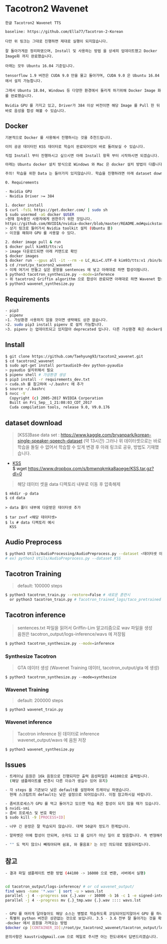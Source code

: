 # Tacotron2 Wavenet

```
한글 Tacotron2 Wavenet TTS

baseline: https://github.com/Ella77/Tacotron-2-Korean

다만 위 링크는 그대로 진행하면 제대로 실행이 되지않습니다.

잘 돌아가게끔 정리하였으며, Install 및 사용하는 방법 을 상세히 업데이트했고 Docker Image화 까지 완료했습니다.

아래는 모두 Ubuntu 16.04 기준입니다.

tensorflow 1.9 버전은 CUDA 9.0 만을 물고 돌아가며, CUDA 9.0 은 Ubuntu 16.04 에서 설치 가능합니다.

그래서 Ubuntu 18.04, Windows 등 다양한 환경에서 돌리게 하기위해 Docker Image 화를 완료했습니다.

Nvidia GPU 를 가지고 있고, Driver가 384 이상 버전이면 해당 Image 를 Pull 한 뒤 바로 음성을 합성 해볼 수 있습니다. 
```

## Docker

```sh
기본적으로 Docker 를 사용해서 진행하시는 것을 추천드립니다. 

이미 공공 데이터인 KSS 데이터로 학습이 완료되어있어 바로 돌려보실 수 있습니다.

직접 Install 부터 진행하시고 싶으시면 아래 Install 항목 부터 시작하시면 되겠습니다.

아래는 Ubuntu docker 설치 방식으로 Windows 와 Mac 은 docker 설치 방법이 다릅니다.

주의! 학습을 위한 Data 는 들어가지 있지않습니다. 학습을 진행하려면 아래 dataset download 항목을 한 뒤, 진행해주세요.

0. Requirements

- Nvidia GPU 
- Nvidia Driver >= 384  

1. docker install
$ curl -fsSL https://get.docker.com/ | sudo sh
$ sudo usermod -aG docker $USER  
>현재 접속중인 사용자에게 권한주기 위한 것입니다.
https://github.com/NVIDIA/nvidia-docker/blob/master/README.md#quickstart
> 상기 링크로 들어가서 Nvidia toolkit 설치 (Ubuntu 용)
> 이것을 해줘야 GPU 를 사용할 수 있다.

2. doker image pull & run
$ docker pull kim93/tts:v1
> image 다운로드되면 아래 커맨드로 확인
$ docker images 
$ docker run --gpus all -it --rm -e LC_ALL=C.UTF-8 kim93/tts:v1 /bin/bash
$ cd /root/pv_tacoron2_wavenet 
> 이제 여기서 만들고 싶은 문장을 sentences 에 넣고 아래대로 하면 합성이됩니다.
$ python3 tacotron_synthesize.py --mode=inference
> 위 tacotron2 Griffin algorithm 으로 합성이 완료되면 아래대로 하면 Wavenet 합성이됩니다.
$ python3 wavenet_synthesize.py

```


## Requirements

```sh
- pip3
- pipenv 
>1. 가상환경 사용하지 않을 것이면 생략해도 상관 없습니다.
>2. sudo pip3 install pipenv 로 설치 가능합니다. 
>3. pipenv 는 업데이트되고 있지않아 deprecated 입니다. 다른 가상환경 혹은 docker를 이용하시기를 추천합니다.
```

## Install

```sh
$ git clone https://github.com/Taehyung93/tacoton2_wavenet.git
$ cd tacotron2_wavenet
$ sudo apt-get install portaudio19-dev python-pyaudio
> pyaudio 설치위해서 필요
$ pipenv shell # 가상환경 생성
$ pip3 install -r requirements_dev.txt
> cuda.sh 를 참고하여 ~/.bashrc 에 추가
$ source ~/.bashrc
$ nvcc -V
  Copyright (c) 2005-2017 NVIDIA Corporation
  Built on Fri_Sep__1_21:08:03_CDT_2017
  Cuda compilation tools, release 9.0, V9.0.176
```


## dataset download

> [KSS]Base data set : https://www.kaggle.com/bryanpark/korean-single-speaker-speech-dataset (약 13시간)
> 그러나 위 데이터셋으로는 바로 학습을 돌릴 수 없어서 학습할 수 있게 변경 후 아래 링크로 공유, 방법도 기재했습니다. 

- [KSS](https://www.dropbox.com/s/bmwnqkmka8aoege/KSS.tar.gz?dl=0)  
$ wget https://www.dropbox.com/s/bmwnqkmka8aoege/KSS.tar.gz?dl=0
> 해당 데이터 셋을 data 디렉토리 내부로 이동 후 압축해제  

```
$ mkdir -p data
$ cd data

> data 폴더 내부에 다운받은 데이터셋 추가

$ tar zxvf <해당 데이터셋>
$ ls # data 디렉토리 예시
  KSS 
```


## Audio Preprocess

```sh
$ python3 Utils/AudioProcessing/AudioPreprocess.py --dataset <데이터셋 이름>
# ex) python3 Utils/AudioPreprocess.py --dataset KSS
```


## Tacotron Training

> default: 100000 steps  

```sh
$ python3 tacotron_train.py --restore=False # 새로운 훈련시
  or python3 tacotron_train.py # Tacotron_trained_logs/taco_pretrained 의 체크포인트에서 이어서 트레이닝
```


## Tacotron inference

> sentences.txt 파일을 읽어서 Griffin-Lim 알고리즘으로 wav 파일을 생성  
> 음원은 tacotron_output/logs-inference/wavs 에 저장됨

```sh
$ python3 tacotron_synthesize.py --mode=inference
```


### Synthesize Tacotron

> GTA 데이터 생성 (Wavenet Training 데이터, tacotron_output/gta 에 생성)  

```
$ python3 tacotron_synthesize.py --mode=synthesize
```


### Wavenet Training

> default: 200000 steps  

```
$ python3 wavenet_train.py
```


### Wavenet inference

> Tacotron inference 된 데이터로 inference  
> wavenet_output/wavs 에 음원 저장  

```sh
$ python3 wavenet_synthesize.py
```

## Issues

```sh
- 트레이닝 음원은 16k 음원으로 진행되지만 출력 음성파일은 44100으로 출력됩니다.  
  (해당 샘플레이트를 변경시 다른 이슈가 생길수 있어 유지)  

- 각 steps 을 기존보다 낮은 default를 설정하여 트레이닝 하였습니다.  
  현재 스크립트의 default는 낮은 설정으로 되어있습니다. 이점 참고하시길 바랍니다. 

- 좀비프로세스가 GPU 를 먹고 돌아가고 있으면 학습 혹은 합성이 되지 않을 때가 있습니다. 
$ nvidi-smi
> 좀비 프로세스 및 번호 확인 
$ sudo kill -9 [PROCESS+ID]

- 너무 긴 문장은 잘 학습되지 않습니다. 대략 50글자 정도가 한계입니다.

- 알파벳은 아예 합성이 안되며, 숫자도 12 를 십이가 아닌 일이 로 발음합니다. 즉 변형해주어야 합니다.

- "" 도 먹지 않으니 빼줘야되며 쉼표, 와 물음표? 는 쓰인 의도대로 발음되어집니다.
```



## 참고

```sh
- 결과 파일 샘플레이트 변환 방법 (44100 -> 16000 으로 변환, 서버에서 실행)


cd tacotron_output/logs-inference/ # or cd wavenet_output/
find wavs -name '*.wav' | sort -u > wavs.lst
parallel -j 4 --progress sox {.}.wav -r 16000 -b 16 -c 1 -e signed-integer {.}_tmp.wav :::: wavs.lst
parallel -j 4 --progress mv {.}_tmp.wav {.}.wav :::: wavs.lst


- GPU 를 여러개 달아놓아도 해당 소스는 병렬로 학습하도록 코딩되어있지않아서 GPU 를 하나만 먹고 돌아갑니다.
- 특별히 python 버전은 상관없는 것으로 보입니다. 3.5 - 3.6 전부 잘 돌아가는 것을 확인했습니다.
-docker 에서 음원을 가져오는 방법 
$docker cp [CONTAINER_ID]:/root/pv_tacotron2_wavenet/tacotron_output/logs-inference/wavs/speech-wav-00001-mel.wav [HOME_DIRECTORY]

문의사항은 kaustris@gmail.com 으로 메일로 주시면 아는 한도내에서 답변드리겠습니다.
```
